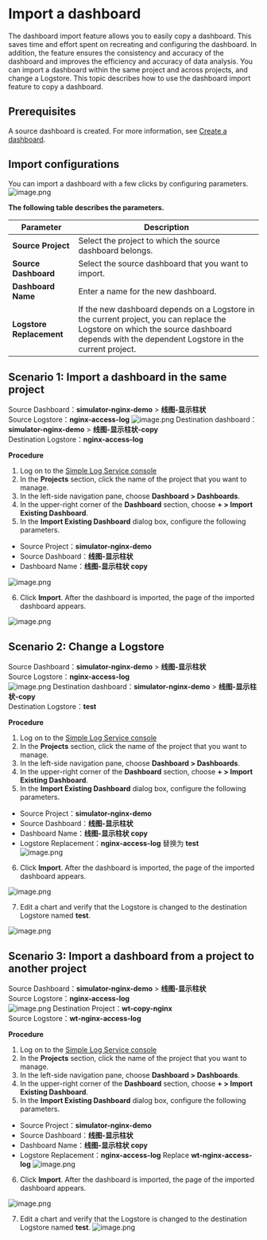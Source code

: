 # Import a dashboard

The dashboard import feature allows you to easily copy a dashboard. This saves time and effort spent on recreating and configuring the dashboard. In addition, the feature ensures the consistency and accuracy of the dashboard and improves the efficiency and accuracy of data analysis. You can import a dashboard within the same project and across projects, and change a Logstore. This topic describes how to use the dashboard import feature to copy a dashboard.

## Prerequisites

A source dashboard is created. For more information, see [Create a dashboard](https://www.alibabacloud.com/help/en/doc-detail/59324.htm#concept-osm-1nq-zdb).

## Import configurations

You can import a dashboard with a few clicks by configuring parameters.
![image.png](/img/src/visulization/importOtherProjectDashboard/4a3d7d153429472af412228829099a49a6deb091ecfc3d585d2770e3cd7be629.png)

**The following table describes the parameters.**

| Parameter             | Description                                                                                                                      |
| ----------------- | -------------------------------------------------------------------------------------------------------------------------- |
| **Source Project**    | Select the project to which the source dashboard belongs.                                                                                               |
| **Source Dashboard**      | Select the source dashboard that you want to import.                                                                                                     |
| **Dashboard Name**    | Enter a name for the new dashboard.                                                                                                       |
| **Logstore Replacement** | If the new dashboard depends on a Logstore in the current project, you can replace the Logstore on which the source dashboard depends with the dependent Logstore in the current project. |

## Scenario 1: Import a dashboard in the same project

Source Dashboard：**simulator-nginx-demo** > **线图-显示柱状** <br />
Source Logstore：**nginx-access-log**
![image.png](/img/src/visulization/importOtherProjectDashboard/fe1ed7808d138a0a1ea75534800750be4d1961e84493f9d4d01dae366dd1e9c1.png)
Destination dashboard：**simulator-nginx-demo** > **线图-显示柱状-copy** <br />
Destination Logstore：**nginx-access-log**

**Procedure**

1. Log on to the [Simple Log Service console](https://sls.console.aliyun.com/)
2. In the **Projects** section, click the name of the project that you want to manage.
3. In the left-side navigation pane, choose **Dashboard > Dashboards**.
4. In the upper-right corner of the **Dashboard** section, choose **+ > Import Existing Dashboard**.
5. In the **Import Existing Dashboard** dialog box, configure the following parameters.<br />

- Source Project：**simulator-nginx-demo**<br />
- Source Dashboard：**线图-显示柱状**<br />
- Dashboard Name：**线图-显示柱状 copy**<br />

![image.png](/img/src/visulization/importOtherProjectDashboard/7acea442d8c63f8be3361164e9d051f9fd5f9336dc462fe60db27e00b230eb8b.png)

6. Click **Import**. After the dashboard is imported, the page of the imported dashboard appears.

![image.png](/img/src/visulization/importOtherProjectDashboard/011c188b8974e82478f28d8a144b5ab22d7d424f2c6c8bd349750810fbcd0139.png)

## Scenario 2: Change a Logstore

Source Dashboard：**simulator-nginx-demo** > **线图-显示柱状**<br />
Source Logstore：**nginx-access-log**<br />
![image.png](/img/src/visulization/importOtherProjectDashboard/fe1ed7808d138a0a1ea75534800750be4d1961e84493f9d4d01dae366dd1e9c1.png)
Destination dashboard：**simulator-nginx-demo** > **线图-显示柱状-copy** <br />
Destination Logstore：**test** <br />

**Procedure**

1. Log on to the [Simple Log Service console](https://sls.console.aliyun.com/)
2. In the **Projects** section, click the name of the project that you want to manage.
3. In the left-side navigation pane, choose **Dashboard > Dashboards**.
4. In the upper-right corner of the **Dashboard** section, choose **+ > Import Existing Dashboard**.
5. In the **Import Existing Dashboard** dialog box, configure the following parameters.

- Source Project：**simulator-nginx-demo** <br />
- Source Dashboard：**线图-显示柱状** <br />
- Dashboard Name：**线图-显示柱状 copy** <br />
- Logstore Replacement：**nginx-access-log** 替换为 **test** <br />
  ![image.png](/img/src/visulization/importOtherProjectDashboard/c191cd33bea63a12a0a5f38ad7a496ad56d6d17dd617419d9ddbbd44557a9870.png)

6. Click **Import**. After the dashboard is imported, the page of the imported dashboard appears.

![image.png](/img/src/visulization/importOtherProjectDashboard/011c188b8974e82478f28d8a144b5ab22d7d424f2c6c8bd349750810fbcd0139.png)

7. Edit a chart and verify that the Logstore is changed to the destination Logstore named **test**.

![image.png](/img/src/visulization/importOtherProjectDashboard/a6468cb604d4408a25b0207794e328491bd469eca47266a459d06a838a23e627.png)

## Scenario 3: Import a dashboard from a project to another project

Source Dashboard：**simulator-nginx-demo** > **线图-显示柱状** <br />
Source Logstore：**nginx-access-log**<br />
![image.png](/img/src/visulization/importOtherProjectDashboard/fe1ed7808d138a0a1ea75534800750be4d1961e84493f9d4d01dae366dd1e9c1.png)
Destination Project：**wt-copy-nginx**<br />
Source Logstore：**wt-nginx-access-log**<br />

**Procedure**

1. Log on to the [Simple Log Service console](https://sls.console.aliyun.com/)
2. In the **Projects** section, click the name of the project that you want to manage.
3. In the left-side navigation pane, choose **Dashboard > Dashboards**.
4. In the upper-right corner of the **Dashboard** section, choose **+ > Import Existing Dashboard**.
5. In the **Import Existing Dashboard** dialog box, configure the following parameters.

- Source Project：**simulator-nginx-demo**<br />
- Source Dashboard：**线图-显示柱状**<br />
- Dashboard Name：**线图-显示柱状 copy**<br />
- Logstore Replacement：**nginx-access-log** Replace **wt-nginx-access-log**
  ![image.png](/img/src/visulization/importOtherProjectDashboard/9efea9a74efd81308ede28539a1712a8c21807367abb16ed16dce31257869af3.png)

6. Click **Import**. After the dashboard is imported, the page of the imported dashboard appears.

![image.png](/img/src/visulization/importOtherProjectDashboard/e4c39a1d3909f3d75c6e88abc0d7c8384310bbcc6e47a4609342e47bb84cb91b.png)

7. Edit a chart and verify that the Logstore is changed to the destination Logstore named **test**.
![image.png](/img/src/visulization/importOtherProjectDashboard/9402b51fc48c3ef9c203432bb762c9eeb23d6aa5201b381acb9cbd4e65512d2c.png)

